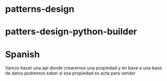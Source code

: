 # patterns-design
# patters-design-python-builder

# Spanish

Vamos hacer una api donde crearemos una propiedad y en base a una base de datos podremos saber si esa propiedad es acta para vender